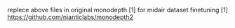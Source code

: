 replece above files in original monodepth [1] for midair dataset finetuning
[1] https://github.com/nianticlabs/monodepth2
